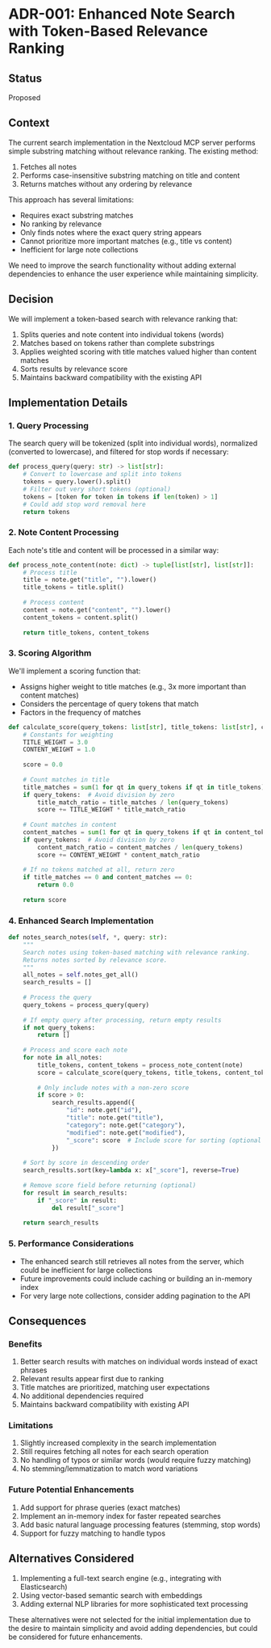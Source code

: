 # ADR-001: Enhanced Note Search with Token-Based Relevance Ranking

## Status
Proposed

## Context
The current search implementation in the Nextcloud MCP server performs simple substring matching without relevance ranking. The existing method:
1. Fetches all notes
2. Performs case-insensitive substring matching on title and content
3. Returns matches without any ordering by relevance

This approach has several limitations:
- Requires exact substring matches
- No ranking by relevance
- Only finds notes where the exact query string appears
- Cannot prioritize more important matches (e.g., title vs content)
- Inefficient for large note collections

We need to improve the search functionality without adding external dependencies to enhance the user experience while maintaining simplicity.

## Decision
We will implement a token-based search with relevance ranking that:
1. Splits queries and note content into individual tokens (words)
2. Matches based on tokens rather than complete substrings
3. Applies weighted scoring with title matches valued higher than content matches
4. Sorts results by relevance score
5. Maintains backward compatibility with the existing API

## Implementation Details

### 1. Query Processing
The search query will be tokenized (split into individual words), normalized (converted to lowercase), and filtered for stop words if necessary:

```python
def process_query(query: str) -> list[str]:
    # Convert to lowercase and split into tokens
    tokens = query.lower().split()
    # Filter out very short tokens (optional)
    tokens = [token for token in tokens if len(token) > 1]
    # Could add stop word removal here
    return tokens
```

### 2. Note Content Processing
Each note's title and content will be processed in a similar way:

```python
def process_note_content(note: dict) -> tuple[list[str], list[str]]:
    # Process title
    title = note.get("title", "").lower()
    title_tokens = title.split()
    
    # Process content
    content = note.get("content", "").lower()
    content_tokens = content.split()
    
    return title_tokens, content_tokens
```

### 3. Scoring Algorithm
We'll implement a scoring function that:
- Assigns higher weight to title matches (e.g., 3x more important than content matches)
- Considers the percentage of query tokens that match
- Factors in the frequency of matches

```python
def calculate_score(query_tokens: list[str], title_tokens: list[str], content_tokens: list[str]) -> float:
    # Constants for weighting
    TITLE_WEIGHT = 3.0
    CONTENT_WEIGHT = 1.0
    
    score = 0.0
    
    # Count matches in title
    title_matches = sum(1 for qt in query_tokens if qt in title_tokens)
    if query_tokens:  # Avoid division by zero
        title_match_ratio = title_matches / len(query_tokens)
        score += TITLE_WEIGHT * title_match_ratio
    
    # Count matches in content
    content_matches = sum(1 for qt in query_tokens if qt in content_tokens)
    if query_tokens:  # Avoid division by zero
        content_match_ratio = content_matches / len(query_tokens)
        score += CONTENT_WEIGHT * content_match_ratio
    
    # If no tokens matched at all, return zero
    if title_matches == 0 and content_matches == 0:
        return 0.0
        
    return score
```

### 4. Enhanced Search Implementation

```python
def notes_search_notes(self, *, query: str):
    """
    Search notes using token-based matching with relevance ranking.
    Returns notes sorted by relevance score.
    """
    all_notes = self.notes_get_all()
    search_results = []
    
    # Process the query
    query_tokens = process_query(query)
    
    # If empty query after processing, return empty results
    if not query_tokens:
        return []
    
    # Process and score each note
    for note in all_notes:
        title_tokens, content_tokens = process_note_content(note)
        score = calculate_score(query_tokens, title_tokens, content_tokens)
        
        # Only include notes with a non-zero score
        if score > 0:
            search_results.append({
                "id": note.get("id"),
                "title": note.get("title"),
                "category": note.get("category"),
                "modified": note.get("modified"),
                "_score": score  # Include score for sorting (optional field)
            })
    
    # Sort by score in descending order
    search_results.sort(key=lambda x: x["_score"], reverse=True)
    
    # Remove score field before returning (optional)
    for result in search_results:
        if "_score" in result:
            del result["_score"]
    
    return search_results
```

### 5. Performance Considerations
- The enhanced search still retrieves all notes from the server, which could be inefficient for large collections
- Future improvements could include caching or building an in-memory index
- For very large note collections, consider adding pagination to the API

## Consequences

### Benefits
1. Better search results with matches on individual words instead of exact phrases
2. Relevant results appear first due to ranking
3. Title matches are prioritized, matching user expectations
4. No additional dependencies required
5. Maintains backward compatibility with existing API

### Limitations
1. Slightly increased complexity in the search implementation
2. Still requires fetching all notes for each search operation
3. No handling of typos or similar words (would require fuzzy matching)
4. No stemming/lemmatization to match word variations

### Future Potential Enhancements
1. Add support for phrase queries (exact matches)
2. Implement an in-memory index for faster repeated searches
3. Add basic natural language processing features (stemming, stop words)
4. Support for fuzzy matching to handle typos

## Alternatives Considered
1. Implementing a full-text search engine (e.g., integrating with Elasticsearch)
2. Using vector-based semantic search with embeddings
3. Adding external NLP libraries for more sophisticated text processing

These alternatives were not selected for the initial implementation due to the desire to maintain simplicity and avoid adding dependencies, but could be considered for future enhancements.
